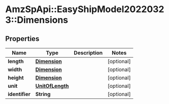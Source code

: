 # AmzSpApi::EasyShipModel20220323::Dimensions

## Properties
Name | Type | Description | Notes
------------ | ------------- | ------------- | -------------
**length** | [**Dimension**](Dimension.md) |  | [optional] 
**width** | [**Dimension**](Dimension.md) |  | [optional] 
**height** | [**Dimension**](Dimension.md) |  | [optional] 
**unit** | [**UnitOfLength**](UnitOfLength.md) |  | [optional] 
**identifier** | **String** |  | [optional] 

